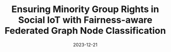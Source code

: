 ---
title: "Ensuring Minority Group Rights in Social IoT with Fairness-aware Federated Graph Node Classification"
collection: publications
category: 2023
date: 2023-12-21
permalink: /publication/Ensuring Minority Group Rights in Social IoT with Fairness-aware Federated Graph Node Classification
excerpt: 'Qinghua Mao, Xi Lin, Gaolei Li, <strong><u>Lixing Chen</u></strong>, Yuchen Liu, Yuxin Qi, Jianhua Li'
venue: 'ISPA/BDCloud/SocialCom/SustainCom'
paperurl: 'https://ieeexplore.ieee.org/abstract/document/10491682'
---